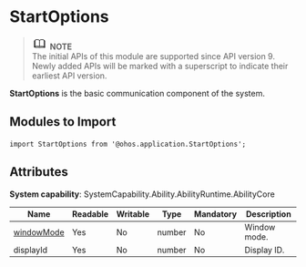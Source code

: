 # StartOptions

> ![icon-note.gif](public_sys-resources/icon-note.gif) **NOTE**<br/>
> The initial APIs of this module are supported since API version 9. Newly added APIs will be marked with a superscript to indicate their earliest API version.


**StartOptions** is the basic communication component of the system.


## Modules to Import


```
import StartOptions from '@ohos.application.StartOptions';
```

## Attributes

**System capability**: SystemCapability.Ability.AbilityRuntime.AbilityCore

| Name| Readable| Writable| Type| Mandatory| Description|
| -------- | -------- | -------- | -------- | -------- | -------- |
| [windowMode](js-apis-window.md#windowmode) | Yes| No| number | No| Window mode.|
| displayId | Yes| No| number | No| Display ID.|

